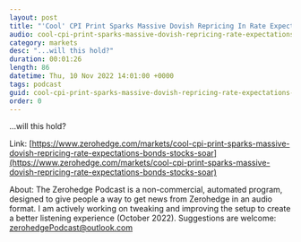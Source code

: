 ```yaml
---
layout: post
title: "'Cool' CPI Print Sparks Massive Dovish Repricing In Rate Expectations, Bonds &amp; Stocks Soar"
audio: cool-cpi-print-sparks-massive-dovish-repricing-rate-expectations-bonds-stocks-soar-0
category: markets
desc: "...will this hold?"
duration: 00:01:26
length: 86
datetime: Thu, 10 Nov 2022 14:01:00 +0000
tags: podcast
guid: cool-cpi-print-sparks-massive-dovish-repricing-rate-expectations-bonds-stocks-soar-0
order: 0
---
```

...will this hold?

Link: [https://www.zerohedge.com/markets/cool-cpi-print-sparks-massive-dovish-repricing-rate-expectations-bonds-stocks-soar](https://www.zerohedge.com/markets/cool-cpi-print-sparks-massive-dovish-repricing-rate-expectations-bonds-stocks-soar)

About: The Zerohedge Podcast is a non-commercial, automated program, designed to give people a way to get news from Zerohedge in an audio format.  I am actively working on tweaking and improving the setup to create a better listening experience (October 2022).  Suggestions are welcome: [zerohedgePodcast@outlook.com](mailto:zerohedgePodcast@outlook.com)